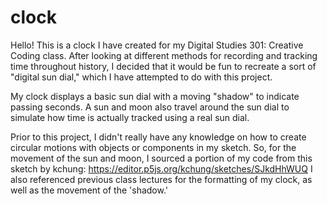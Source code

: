 # clock

Hello! This is a clock I have created for my Digital Studies 301: Creative Coding class. After looking at different methods for recording and tracking time throughout history, I decided that it would be fun to recreate a sort of "digital sun dial," which I have  attempted to do with this project.

My clock displays a basic sun dial with a moving "shadow" to indicate passing seconds. A sun and moon also travel around the sun dial to simulate how time is actually tracked using a real sun dial.


Prior to this project, I didn't really have any knowledge on how to create circular motions with objects or components in my sketch. So, for the movement of the sun and moon, I sourced a portion of my code from this sketch by kchung: https://editor.p5js.org/kchung/sketches/SJkdHhWUQ
I also referenced previous class lectures for the formatting of my clock, as well as the movement of the 'shadow.' 
